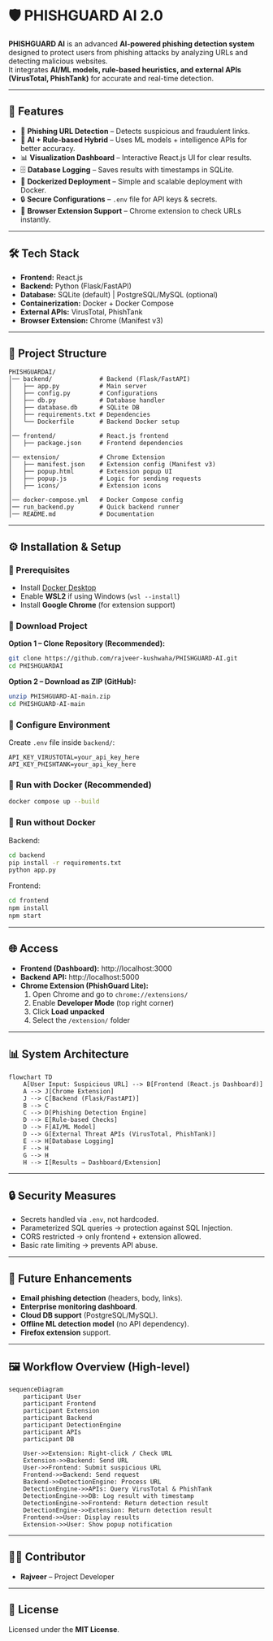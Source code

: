 # 🛡️ PHISHGUARD AI 2.0

**PHISHGUARD AI** is an advanced **AI-powered phishing detection system** designed to protect users from phishing attacks by analyzing URLs and detecting malicious websites.  
It integrates **AI/ML models, rule-based heuristics, and external APIs (VirusTotal, PhishTank)** for accurate and real-time detection.  

---

## 🚀 Features
- 🔗 **Phishing URL Detection** – Detects suspicious and fraudulent links.  
- 🧠 **AI + Rule-based Hybrid** – Uses ML models + intelligence APIs for better accuracy.  
- 📊 **Visualization Dashboard** – Interactive React.js UI for clear results.  
- 🗄️ **Database Logging** – Saves results with timestamps in SQLite.  
- 🐳 **Dockerized Deployment** – Simple and scalable deployment with Docker.  
- 🔒 **Secure Configurations** – `.env` file for API keys & secrets.  
- 🧩 **Browser Extension Support** – Chrome extension to check URLs instantly.  

---

## 🛠️ Tech Stack
- **Frontend:** React.js  
- **Backend:** Python (Flask/FastAPI)  
- **Database:** SQLite (default) | PostgreSQL/MySQL (optional)  
- **Containerization:** Docker + Docker Compose  
- **External APIs:** VirusTotal, PhishTank  
- **Browser Extension:** Chrome (Manifest v3)  

---

## 📂 Project Structure
```
PHISHGUARDAI/
│── backend/             # Backend (Flask/FastAPI)
│   ├── app.py           # Main server
│   ├── config.py        # Configurations
│   ├── db.py            # Database handler
│   ├── database.db      # SQLite DB
│   ├── requirements.txt # Dependencies
│   └── Dockerfile       # Backend Docker setup
│
│── frontend/            # React.js frontend
│   ├── package.json     # Frontend dependencies
│
│── extension/           # Chrome Extension
│   ├── manifest.json    # Extension config (Manifest v3)
│   ├── popup.html       # Extension popup UI
│   ├── popup.js         # Logic for sending requests
│   ├── icons/           # Extension icons
│
│── docker-compose.yml   # Docker Compose config
│── run_backend.py       # Quick backend runner
│── README.md            # Documentation
```

---

## ⚙️ Installation & Setup

### 🔹 Prerequisites
- Install [Docker Desktop](https://www.docker.com/products/docker-desktop)  
- Enable **WSL2** if using Windows (`wsl --install`)  
- Install **Google Chrome** (for extension support)  

### 🔹 Download Project

**Option 1 – Clone Repository (Recommended):**
```bash
git clone https://github.com/rajveer-kushwaha/PHISHGUARD-AI.git
cd PHISHGUARDAI
```

**Option 2 – Download as ZIP (GitHub):**
```bash
unzip PHISHGUARD-AI-main.zip
cd PHISHGUARD-AI-main
```

### 🔹 Configure Environment
Create `.env` file inside `backend/`:
```
API_KEY_VIRUSTOTAL=your_api_key_here
API_KEY_PHISHTANK=your_api_key_here
```

### 🔹 Run with Docker (Recommended)
```bash
docker compose up --build
```

### 🔹 Run without Docker
Backend:
```bash
cd backend
pip install -r requirements.txt
python app.py
```
Frontend:
```bash
cd frontend
npm install
npm start
```

---

## 🌐 Access
- **Frontend (Dashboard):** http://localhost:3000  
- **Backend API:** http://localhost:5000  
- **Chrome Extension (PhishGuard Lite):**  
  1. Open Chrome and go to `chrome://extensions/`  
  2. Enable **Developer Mode** (top right corner)  
  3. Click **Load unpacked**  
  4. Select the `/extension/` folder  

---

## 📊 System Architecture

```mermaid
flowchart TD
    A[User Input: Suspicious URL] --> B[Frontend (React.js Dashboard)]
    A --> J[Chrome Extension]
    J --> C[Backend (Flask/FastAPI)]
    B --> C
    C --> D[Phishing Detection Engine]
    D --> E[Rule-based Checks]
    D --> F[AI/ML Model]
    D --> G[External Threat APIs (VirusTotal, PhishTank)]
    E --> H[Database Logging]
    F --> H
    G --> H
    H --> I[Results → Dashboard/Extension]
```

---

## 🔒 Security Measures
- Secrets handled via `.env`, not hardcoded.  
- Parameterized SQL queries → protection against SQL Injection.  
- CORS restricted → only frontend + extension allowed.  
- Basic rate limiting → prevents API abuse.  

---

## 🚀 Future Enhancements
- **Email phishing detection** (headers, body, links).  
- **Enterprise monitoring dashboard**.  
- **Cloud DB support** (PostgreSQL/MySQL).  
- **Offline ML detection model** (no API dependency).  
- **Firefox extension** support.  

---

## 🖼️ Workflow Overview (High-level)

```mermaid
sequenceDiagram
    participant User
    participant Frontend
    participant Extension
    participant Backend
    participant DetectionEngine
    participant APIs
    participant DB

    User->>Extension: Right-click / Check URL
    Extension->>Backend: Send URL
    User->>Frontend: Submit suspicious URL
    Frontend->>Backend: Send request
    Backend->>DetectionEngine: Process URL
    DetectionEngine->>APIs: Query VirusTotal & PhishTank
    DetectionEngine->>DB: Log result with timestamp
    DetectionEngine->>Frontend: Return detection result
    DetectionEngine->>Extension: Return detection result
    Frontend->>User: Display results
    Extension->>User: Show popup notification
```

---

## 👨‍💻 Contributor
- **Rajveer** – Project Developer  

---

## 📜 License
Licensed under the **MIT License**.  
